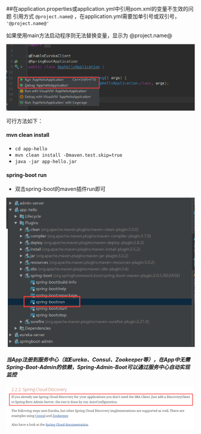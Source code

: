 ##在application.properties或application.yml中引用pom.xml的变量不生效的问题
引用方式  `@project.name@` ，在application.yml需要加单引号或双引号， `'@project.name@'`

如果使用main方法启动程序则无法替换变量，显示为 @project.name@

![图片名称](start.png)

可行方法如下：
####  mvn clean install 
 * `cd app-hello`
 * `mvn clean install -Dmaven.test.skip=true`
 * `java -jar app-hello.jar`

####  spring-boot  run 
* 双击spring-boot的maven插件run即可

![图片名称](run.png)



##### 当App注册到服务中心（如Eureka、Consul、Zookeeper等），在App中无需Spring-Boot-Admin的依赖，Spring-Admin-Boot可以通过服务中心自动实现监控

![图片名称](auto.png)

